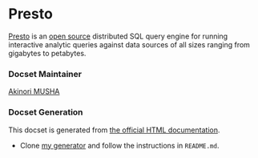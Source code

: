 Presto
======

[Presto](https://prestosql.io/) is an
[open source](https://github.com/prestosql/presto) distributed SQL
query engine for running interactive analytic queries against data
sources of all sizes ranging from gigabytes to petabytes.

### Docset Maintainer

[Akinori MUSHA](https://github.com/knu)

### Docset Generation

This docset is generated from
[the official HTML documentation](https://prestosql.io/docs/current/).

- Clone [my generator](https://github.com/knu/docset-presto) and
  follow the instructions in `README.md`.
